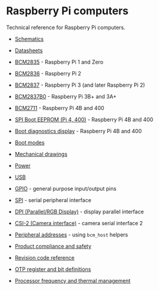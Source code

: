 # Raspberry Pi computers

Technical reference for Raspberry Pi computers.

- [Schematics](schematics/README.md)

- [Datasheets](datasheets.md)

- [BCM2835](bcm2835/README.md) - Raspberry Pi 1 and Zero

- [BCM2836](bcm2836/README.md) - Raspberry Pi 2

- [BCM2837](bcm2837/README.md) - Raspberry Pi 3 (and later Raspberry Pi 2)

- [BCM2837B0](bcm2837b0/README.md) - Raspberry Pi 3B+ and 3A+

- [BCM2711](bcm2711/README.md) - Raspberry Pi 4B and 400

- [SPI Boot EEPROM (Pi 4, 400)](booteeprom.md) - Raspberry Pi 4B and 400

- [Boot diagnostics display](boot_diagnostics.md) -  Raspberry Pi 4B and 400

- [Boot modes](bootmodes/README.md)

- [Mechanical drawings](mechanical/README.md)

- [Power](power/README.md)

- [USB](usb/README.md)

- [GPIO](gpio/README.md) - general purpose input/output pins

- [SPI](spi/README.md) - serial peripheral interface

- [DPI (Parallel/RGB Display)](dpi/README.md) - display parallel interface

- [CSI-2 (Camera interface)](../../linux/software/libcamera/csi-2-usage.md) - camera serial interface 2

- [Peripheral addresses](peripheral_addresses.md) - using `bcm_host` helpers

- [Product compliance and safety](conformity.md)

- [Revision code reference](revision-codes/README.md)

- [OTP register and bit definitions](otpbits.md)
 
- [Processor frequency and thermal management](frequency-management.md)


